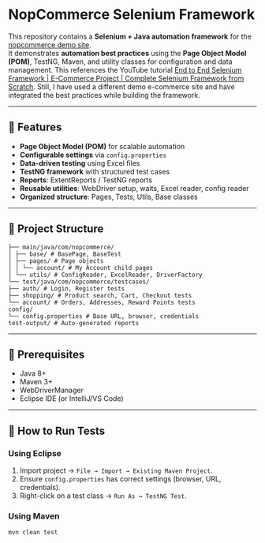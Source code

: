 # NopCommerce Selenium Framework

This repository contains a **Selenium + Java automation framework** for the [nopcommerce demo site](https://demo.nopcommerce.com/).  
It demonstrates **automation best practices** using the **Page Object Model (POM)**, TestNG, Maven, and utility classes for configuration and data management.
This references the YouTube tutorial [End to End Selenium Framework | E-Commerce Project | Complete Selenium Framework from Scratch](https://www.youtube.com/watch?v=2yDLEgSTG_c&list=PPSV&t=4448s). Still, I have used a different demo e-commerce site and have integrated the best practices while building the framework.

---

## 🔹 Features
- **Page Object Model (POM)** for scalable automation  
- **Configurable settings** via `config.properties`  
- **Data-driven testing** using Excel files  
- **TestNG framework** with structured test cases  
- **Reports**: ExtentReports / TestNG reports  
- **Reusable utilities**: WebDriver setup, waits, Excel reader, config reader  
- **Organized structure**: Pages, Tests, Utils, Base classes  

---

## 🔹 Project Structure

```src/
├── main/java/com/nopcommerce/
│ ├── base/ # BasePage, BaseTest
│ ├── pages/ # Page objects
│ │ └── account/ # My Account child pages
│ └── utils/ # ConfigReader, ExcelReader, DriverFactory
└── test/java/com/nopcommerce/testcases/
├── auth/ # Login, Register tests
├── shopping/ # Product search, Cart, Checkout tests
└── account/ # Orders, Addresses, Reward Points tests
config/
└── config.properties # Base URL, browser, credentials
test-output/ # Auto-generated reports
```

---

## 🔹 Prerequisites
- Java 8+  
- Maven 3+  
- WebDriverManager
- Eclipse IDE (or IntelliJ/VS Code)  

---

## 🔹 How to Run Tests

### Using Eclipse
1. Import project → `File → Import → Existing Maven Project`.  
2. Ensure `config.properties` has correct settings (browser, URL, credentials).  
3. Right-click on a test class → `Run As → TestNG Test`.  

### Using Maven
```bash
mvn clean test
